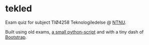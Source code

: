 tekled
======

Exam quiz for subject TIØ4258 Teknologiledelse @ [NTNU](http://www.ntnu.no/).

Built using old exams, [a small python-script](https://github.com/tomfa/exam-interpreter) and with a tiny dash of [Bootstrap](getbootstrap.com/).

